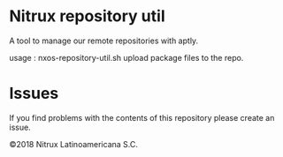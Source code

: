 # Nitrux repository util

A tool to manage our remote repositories with aptly.

usage :
  nxos-repository-util.sh <files>      upload package files to the repo.

# Issues
If you find problems with the contents of this repository please create an issue.

©2018 Nitrux Latinoamericana S.C.
